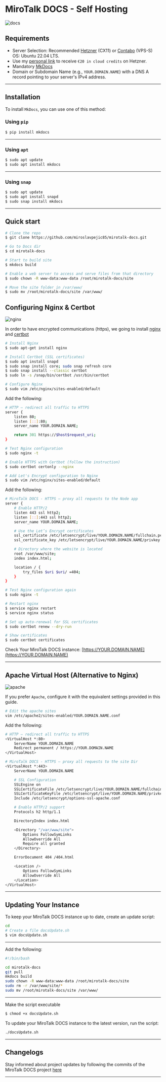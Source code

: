 # MiroTalk DOCS - Self Hosting

![docs](../images/docs.png)

## Requirements

- Server Selection: Recommended [Hetzner](https://www.hetzner.com/cloud) (CX11) or [Contabo](https://www.dpbolvw.net/click-101027391-14462707) (VPS-S) OS: Ubuntu 22.04 LTS.
- Use my [personal link](https://hetzner.cloud/?ref=XdRifCzCK3bn) to receive `€⁠20 in cloud credits` on Hetzner.
- Mandatory [MkDocs](https://www.mkdocs.org/)
- Domain or Subdomain Name (e.g., `YOUR.DOMAIN.NAME`) with a DNS A record pointing to your server's IPv4 address.

---

## Installation

To install `MkDocs`, you can use one of this method:

### Using `pip`

```bash
$ pip install mkdocs
```

---

### Using `apt`

```bash
$ sudo apt update
$ sudo apt install mkdocs
```

---

### Using `snap`

```bash
$ sudo apt update
$ sudo apt install snapd
$ sudo snap install mkdocs
```

---

## Quick start

```bash
# Clone the repo
$ git clone https://github.com/miroslavpejic85/mirotalk-docs.git

# Go to Docs dir
$ cd mirotalk-docs

# Start to build site
$ mkdocs build

# Enable a web server to access and serve files from that directory
$ sudo chown -R www-data:www-data /root/mirotalk-docs/site

# Move the site folder in /var/www/
$ sudo mv /root/mirotalk-docs/site /var/www/
```

## Configuring Nginx & Certbot

![nginx](../images/nginx.png)

In order to have encrypted communications (https), we going to install [nginx](https://www.nginx.com) and [certbot](https://certbot.eff.org)

```bash
# Install Nginx
$ sudo apt-get install nginx

# Install Certbot (SSL certificates)
$ sudo apt install snapd
$ sudo snap install core; sudo snap refresh core
$ sudo snap install --classic certbot
$ sudo ln -s /snap/bin/certbot /usr/bin/certbot

# Configure Nginx
$ sudo vim /etc/nginx/sites-enabled/default
```

Add the following:

```bash
# HTTP — redirect all traffic to HTTPS
server {
    listen 80;
    listen [::]:80;
    server_name YOUR.DOMAIN.NAME;

    return 301 https://$host$request_uri;
}
```

```bash
# Test Nginx configuration
$ sudo nginx -t

# Enable HTTPS with Certbot (follow the instruction)
$ sudo certbot certonly --nginx

# Add Let's Encrypt configuration to Nginx
$ sudo vim /etc/nginx/sites-enabled/default
```

Add the following:

```bash
# MiroTalk DOCS - HTTPS — proxy all requests to the Node app
server {
    # Enable HTTP/2
    listen 443 ssl http2;
    listen [::]:443 ssl http2;
    server_name YOUR.DOMAIN.NAME;

    # Use the Let’s Encrypt certificates
    ssl_certificate /etc/letsencrypt/live/YOUR.DOMAIN.NAME/fullchain.pem;
    ssl_certificate_key /etc/letsencrypt/live/YOUR.DOMAIN.NAME/privkey.pem;

    # Directory where the website is located
    root /var/www/site;
    index index.html;

    location / {
        try_files $uri $uri/ =404;
    }
}
```

```bash
# Test Nginx configuration again
$ sudo nginx -t

# Restart nginx
$ service nginx restart
$ service nginx status

# Set up auto-renewal for SSL certificates
$ sudo certbot renew --dry-run

# Show certificates
$ sudo certbot certificates
```

Check Your MiroTalk DOCS instance: [https://YOUR.DOMAIN.NAME](https://YOUR.DOMAIN.NAME)

---

## Apache Virtual Host (Alternative to Nginx)

![apache](../images/apache.png)

If you prefer `Apache`, configure it with the equivalent settings provided in this guide.

```bash
# Edit the apache sites
vim /etc/apache2/sites-enabled/YOUR.DOMAIN.NAME.conf
```

Add the following:

```bash
# HTTP — redirect all traffic to HTTPS
<VirtualHost *:80>
    ServerName YOUR.DOMAIN.NAME
    Redirect permanent / https://YOUR.DOMAIN.NAME
</VirtualHost>

# MiroTalk DOCS - HTTPS — proxy all requests to the site Dir
<VirtualHost *:443>
    ServerName YOUR.DOMAIN.NAME

    # SSL Configuration
    SSLEngine on
    SSLCertificateFile /etc/letsencrypt/live/YOUR.DOMAIN.NAME/fullchain.pem
    SSLCertificateKeyFile /etc/letsencrypt/live/YOUR.DOMAIN.NAME/privkey.pem
    Include /etc/letsencrypt/options-ssl-apache.conf

    # Enable HTTP/2 support
    Protocols h2 http/1.1

    DirectoryIndex index.html

    <Directory "/var/www/site">
        Options FollowSymLinks
        AllowOverride All
        Require all granted
    </Directory>

    ErrorDocument 404 /404.html

    <Location />
        Options FollowSymLinks
        AllowOverride All
    </Location>
</VirtualHost>
```

---

## Updating Your Instance

To keep your MiroTalk DOCS instance up to date, create an update script:

```bash
cd
# Create a file docsUpdate.sh
$ vim docsUpdate.sh
```

---

Add the following:

```bash
#!/bin/bash

cd mirotalk-docs
git pull
mkdocs build
sudo chown -R www-data:www-data /root/mirotalk-docs/site
sudo rm -r /var/www/site/*
sudo mv /root/mirotalk-docs/site /var/www/
```

---

Make the script executable

```bash
$ chmod +x docsUpdate.sh
```

To update your MiroTalk DOCS instance to the latest version, run the script:

```bash
./docsUpdate.sh
```

---

## Changelogs

Stay informed about project updates by following the commits of the MiroTalk DOCS project [here](https://github.com/miroslavpejic85/mirotalk-docs/commits/main)

---

